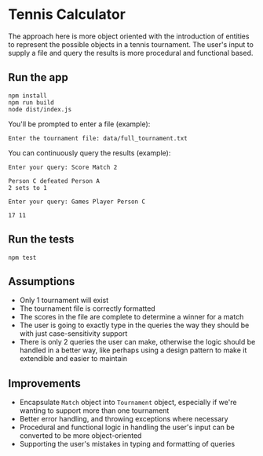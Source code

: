 # Tennis Calculator

The approach here is more object oriented with the introduction of entities to represent the possible objects in a tennis tournament. The user's input to supply a file and query the results is more procedural and functional based.

## Run the app

```shell
npm install
npm run build
node dist/index.js
```

You'll be prompted to enter a file (example):
```shell
Enter the tournament file: data/full_tournament.txt
```
You can continuously query the results (example):
```shell
Enter your query: Score Match 2
```
```shell
Person C defeated Person A
2 sets to 1
```
```shell
Enter your query: Games Player Person C
```
```shell
17 11
```

## Run the tests

```
npm test
```

## Assumptions

- Only 1 tournament will exist
- The tournament file is correctly formatted
- The scores in the file are complete to determine a winner for a match
- The user is going to exactly type in the queries the way they should be with just case-sensitivity support
- There is only 2 queries the user can make, otherwise the logic should be handled in a better way, like perhaps using a design pattern to make it extendible and easier to maintain

## Improvements

- Encapsulate `Match` object into `Tournament` object, especially if we're wanting to support more than one tournament
- Better error handling, and throwing exceptions where necessary
- Procedural and functional logic in handling the user's input can be converted to be more object-oriented
- Supporting the user's mistakes in typing and formatting of queries
